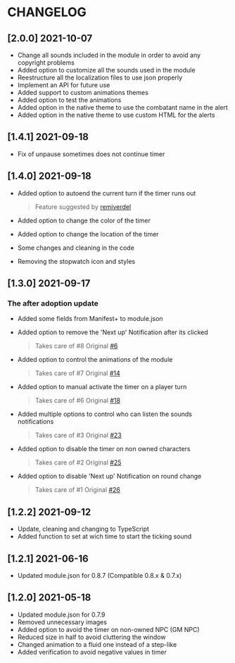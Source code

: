 # CHANGELOG

## [2.0.0] 2021-10-07

* Change all sounds included in the module in order to avoid any copyright problems
* Added option to customize all the sounds used in the module
* Reestructure all the localization files to use json properly
* Implement an API for future use
* Added support to custom animations themes
* Added option to test the animations
* Added option in the native theme to use the combatant name in the alert
* Added option in the native theme  to use custom HTML for the alerts

## [1.4.1] 2021-09-18

* Fix of unpause sometimes does not continue timer

## [1.4.0] 2021-09-18

* Added option to autoend the current turn if the timer runs out
    > Feature suggested by [remiverdel](https://github.com/remiverdel)

* Added option to change the color of the timer
* Added option to change the location of the timer
* Some changes and cleaning in the code
* Removing the stopwatch icon and styles

## [1.3.0] 2021-09-17

### The after adoption update

* Added some fields from Manifest+ to module.json
* Added option to remove the 'Next up' Notification after its clicked
    > Takes care of #8 Original [#6](https://github.com/smilligan93/combatready/issues/14)

* Added option to control the animations of the module
    > Takes care of #7 Original [#14](https://github.com/smilligan93/combatready/issues/14)

* Added option to manual activate the timer on a player turn
    > Takes care of #6 Original [#18](https://github.com/smilligan93/combatready/issues/18)

* Added multiple options to control who can listen the sounds notifications
    > Takes care of #3 Original [#23](https://github.com/smilligan93/combatready/issues/23)

* Added option to disable the timer on non owned characters
    > Takes care of #2 Original [#25](https://github.com/smilligan93/combatready/issues/25)

* Added option to disable 'Next up' Notification on round change
    > Takes care of #1 Original [#26](https://github.com/smilligan93/combatready/issues/26)

## [1.2.2] 2021-09-12

* Update, cleaning and changing to TypeScript
* Added function to set at wich time to start the ticking sound

## [1.2.1] 2021-06-16

* Updated module.json for 0.8.7 (Compatible 0.8.x & 0.7.x)

## [1.2.0] 2021-05-18

* Updated module.json for 0.7.9
* Removed unnecessary images
* Added option to avoid the timer on non-owned NPC (GM NPC)
* Reduced size in half to avoid cluttering the window
* Changed animation to a fluid one instead of a step-like 
* Added verification to avoid negative values in timer
